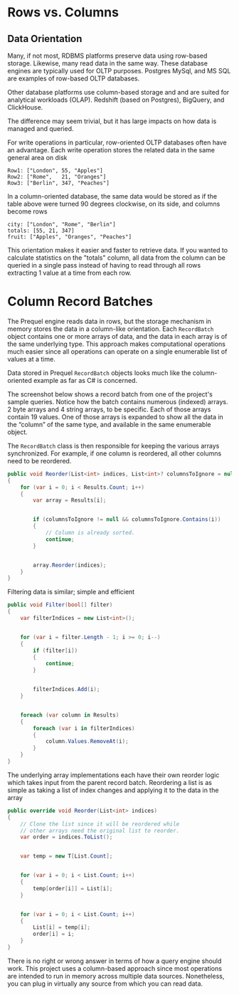 # Rows vs. Columns

## Data Orientation
Many, if not most, RDBMS platforms preserve data using row-based storage.  Likewise, many read data in the same way.  These database engines are typically used for OLTP purposes.  Postgres MySql, and MS SQL are examples of row-based OLTP databases.

Other database platforms use column-based storage and and are suited for analytical workloads (OLAP).  Redshift (based on Postgres), BigQuery, and ClickHouse.

The difference may seem trivial, but it has large impacts on how data is managed and queried.

For write operations in particular, row-oriented OLTP databases often have an advantage.  Each write operation stores the related data in the same general area on disk

```
Row1: ["London", 55, "Apples"]
Row2: ["Rome",   21, "Oranges"]
Row3: ["Berlin", 347, "Peaches"]
```

In a column-oriented database, the same data would be stored as if the table above were turned 90 degrees clockwise, on its side, and columns become rows

```
city: ["London", "Rome", "Berlin"]
totals: [55, 21, 347]
fruit: ["Apples", "Oranges", "Peaches"]
```

This orientation makes it easier and faster to retrieve data.  If you wanted to calculate statistics on the "totals" column, all data from the column can be queried in a single pass instead of having to read through all rows extracting 1 value at a time from each row.

# Column Record Batches
The Prequel engine reads data in rows, but the storage mechanism in memory stores the data in a column-like orientation.  Each `RecordBatch` object contains one or more arrays of data, and the data in each array is of the same underlying type.  This approach makes computational operations much easier since all operations can operate on a single enumerable list of values at a time.

Data stored in Prequel `RecordBatch` objects looks much like the column-oriented example as far as C# is concerned.

The screenshot below shows a record batch from one of the project's sample queries.  Notice how the batch contains numerous (indexed) arrays.  2 byte arrays and 4 string arrays, to be specific.  Each of those arrays contain 19 values.  One of those arrays is expanded to show all the data in the “column” of the same type, and available in the same enumerable object.



The `RecordBatch` class is then responsible for keeping the various arrays synchronized.  For example, if one column is reordered, all other columns need to be reordered.

```c#
public void Reorder(List<int> indices, List<int>? columnsToIgnore = null)
{
    for (var i = 0; i < Results.Count; i++)
    {
        var array = Results[i];


        if (columnsToIgnore != null && columnsToIgnore.Contains(i))
        {
            // Column is already sorted.
            continue;
        }


        array.Reorder(indices);
    }
}
```

Filtering data is similar; simple and efficient

```c#
public void Filter(bool[] filter)
{
    var filterIndices = new List<int>();


    for (var i = filter.Length - 1; i >= 0; i--)
    {
        if (filter[i])
        {
            continue;
        }


        filterIndices.Add(i);
    }


    foreach (var column in Results)
    {
        foreach (var i in filterIndices)
        {
            column.Values.RemoveAt(i);
        }
    }
}
```

The underlying array implementations each have their own reorder logic which takes input from the parent record batch.  Reordering a list is as simple as taking a list of index changes and applying it to the data in the array

```c#
public override void Reorder(List<int> indices)
{
    // Clone the list since it will be reordered while
    // other arrays need the original list to reorder.
    var order = indices.ToList();


    var temp = new T[List.Count];


    for (var i = 0; i < List.Count; i++)
    {
        temp[order[i]] = List[i];
    }


    for (var i = 0; i < List.Count; i++)
    {
        List[i] = temp[i];
        order[i] = i;
    }
}
```

There is no right or wrong answer in terms of how a query engine should work.  This project uses a column-based approach since most operations are intended to run in memory across multiple data sources.  Nonetheless, you can plug in virtually any source from which you can read data.